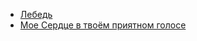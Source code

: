 * [Лебедь](Лебедь)
* [Мое Сердце в твоём приятном голосе](Мое%20Сердце%20в%20твоём%20приятном%20голосе)
